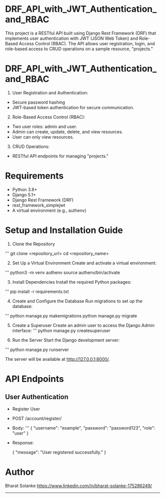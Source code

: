 # DRF_API_with_JWT_Authentication_and_RBAC
This project is a RESTful API built using Django Rest Framework (DRF) that implements user authentication with JWT (JSON Web Token) and Role-Based Access Control (RBAC). The API allows user registration, login, and role-based access to CRUD operations on a sample resource, "projects." 

# DRF_API_with_JWT_Authentication_and_RBAC

1. User Registration and Authentication:
  * Secure password hashing
  * JWT-based token authentication for secure communication.

2. Role-Based Access Control (RBAC):
  * Two user roles: admin and user.
  * Admin can create, update, delete, and view resources.
  * User can only view resources.
3. CRUD Operations:
  * RESTful API endpoints for managing "projects."


# Requirements

  * Python 3.8+
  * Django 5.1+
  * Django Rest Framework (DRF)
  * rest_framework_simplejwt
  * A virtual environment (e.g., authenv)

# Setup and Installation Guide

1. Clone the Repository

''' 
  git clone <repository_url>
  cd <repository_name>

2. Set Up a Virtual Environment
Create and activate a virtual environment:

'''
  python3 -m venv authenv
  source authenv/bin/activate

3. Install Dependencies
Install the required Python packages:

'''
  pip install -r requirements.txt

4. Create and Configure the Database
Run migrations to set up the database:

'''
  python manage.py makemigrations
  python manage.py migrate

5. Create a Superuser
Create an admin user to access the Django Admin interface:
'''
  python manage.py createsuperuser


6. Run the Server
Start the Django development server:

'''
python manage.py runserver

The server will be available at http://127.0.0.1:8000/.

# API Endpoints

## User Authentication
  * Register User
  * POST /account/register/
  * Body:
    ''' 
        {
        "username": "example",
        "password": "password123",
        "role": "user"
        }
  * Response:
    
      {
        "message": "User registered successfully."
      }
    



# Author
Bharat Solanke
https://www.linkedin.com/in/bharat-solanke-175286249/

___

